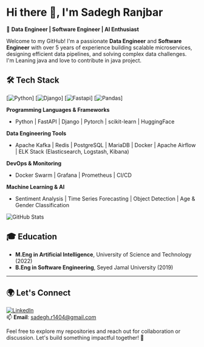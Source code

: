# Hi there 👋, I'm Sadegh Ranjbar  

🚀 **Data Engineer | Software Engineer | AI Enthusiast**  

Welcome to my GitHub! I'm a passionate **Data Engineer** and **Software Engineer** with over 5 years of experience building scalable microservices, designing efficient data pipelines, and solving complex data challenges.  
I'm Leaning java and love to contribute in java project.
## 🛠️ Tech Stack  
[![Python](https://img.shields.io/badge/Python-FFD43B?style=for-the-badge&logo=python&logoColor=blue)]
[![Django](https://img.shields.io/badge/daphne-092E20?style=for-the-badge&logo=django&logoColor=green)]
[![Fastapi](https://img.shields.io/badge/fastapi-109989?style=for-the-badge&logo=FASTAPI&logoColor=white)]
[![Pandas](https://img.shields.io/badge/Pandas-2C2D72?style=for-the-badge&logo=pandas&logoColor=white)]


**Programming Languages & Frameworks**  
- Python | FastAPI | Django | Pytorch | scikit-learn | HuggingFace  

**Data Engineering Tools**  
- Apache Kafka | Redis | PostgreSQL | MariaDB | Docker | Apache Airflow | ELK Stack (Elasticsearch, Logstash, Kibana)  

**DevOps & Monitoring**  
- Docker Swarm | Grafana | Prometheus | CI/CD  

**Machine Learning & AI**  
- Sentiment Analysis | Time Series Forecasting | Object Detection | Age & Gender Classification  


![GitHub Stats](https://github-readme-stats.vercel.app/api?username=sadegh1404&theme=dark&show_icons=true&hide_border=true&count_private=true)

## 🎓 Education  

- **M.Eng in Artificial Intelligence**, University of Science and Technology (2022)  
- **B.Eng in Software Engineering**, Seyed Jamal University (2019)  

---

## 🌍 Let's Connect  

[![LinkedIn](https://img.shields.io/badge/LinkedIn-Connect-blue)](https://www.linkedin.com/in/sadegh-ranjbar/)  
📫 **Email**: sadegh.r1404@gmail.com  

Feel free to explore my repositories and reach out for collaboration or discussion. Let's build something impactful together! 🌟  
